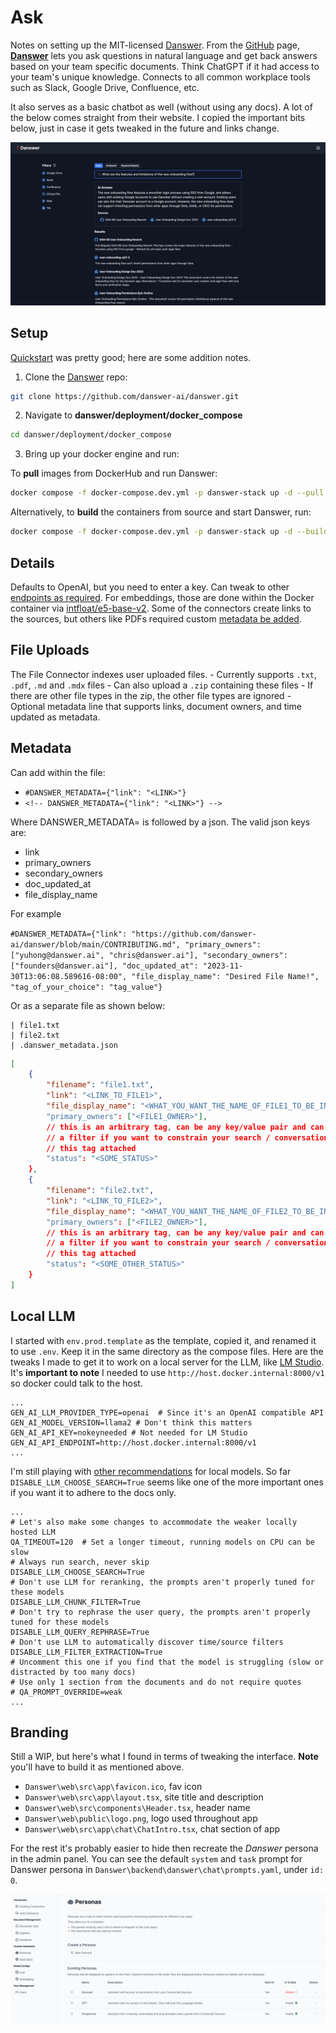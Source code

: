 # Ask

Notes on setting up the MIT-licensed [Danswer](https://docs.danswer.dev/introduction). From the [GitHub](https://github.com/danswer-ai/danswer) page, **[Danswer](https://www.danswer.ai/)** lets you ask questions in natural language and get back answers based on your team specific documents. Think ChatGPT if it had access to your team's unique knowledge. Connects to all common workplace tools such as Slack, Google Drive, Confluence, etc.

It also serves as a basic chatbot as well (without using any docs). A lot of the below comes straight from their website. I copied the important bits below, just in case it gets tweaked in the future and links change.

![](_assets/ss.jpg)

## Setup

[Quickstart](https://docs.danswer.dev/quickstart) was pretty good; here are some addition notes.

1. Clone the [Danswer](https://github.com/danswer-ai/danswer) repo:

```bash
git clone https://github.com/danswer-ai/danswer.git
```

2. Navigate to **danswer/deployment/docker_compose**

```bash
cd danswer/deployment/docker_compose
```

3. Bring up your docker engine and run:
    
To **pull** images from DockerHub and run Danswer:    

```bash
docker compose -f docker-compose.dev.yml -p danswer-stack up -d --pull always --force-recreate
```

Alternatively, to **build** the containers from source and start Danswer, run:

```bash
docker compose -f docker-compose.dev.yml -p danswer-stack up -d --build --force-recreate
```

## Details

Defaults to OpenAI, but you need to enter a key. Can tweak to other [endpoints as required](https://docs.danswer.dev/gen_ai_configs/overview). For embeddings, those are done within the Docker container via [intfloat/e5-base-v2](https://huggingface.co/intfloat/e5-base-v2). Some of the connectors create links to the sources, but others like PDFs required custom [metadata be added](https://docs.danswer.dev/connectors/file#adding-metadata).

## File Uploads

The File Connector indexes user uploaded files. - Currently supports `.txt`, `.pdf`, `.md` and `.mdx` files - Can also upload a `.zip` containing these files - If there are other file types in the zip, the other file types are ignored - Optional metadata line that supports links, document owners, and time updated as metadata.

## Metadata

Can add within the file:

- `#DANSWER_METADATA={"link": "<LINK>"}`
- `<!-- DANSWER_METADATA={"link": "<LINK>"} -->`

Where DANSWER_METADATA= is followed by a json. The valid json keys are:

- link
- primary_owners
- secondary_owners
- doc_updated_at
- file_display_name

For example

`#DANSWER_METADATA={"link": "https://github.com/danswer-ai/danswer/blob/main/CONTRIBUTING.md", "primary_owners": ["yuhong@danswer.ai", "chris@danswer.ai"], "secondary_owners": ["founders@danswer.ai"], "doc_updated_at": "2023-11-30T13:06:08.589616-08:00", "file_display_name": "Desired File Name!", "tag_of_your_choice": "tag_value"}`

Or as a separate file as shown below:

```
| file1.txt
| file2.txt
| .danswer_metadata.json
```

```json
[
    {
        "filename": "file1.txt", 
        "link": "<LINK_TO_FILE1>", 
        "file_display_name": "<WHAT_YOU_WANT_THE_NAME_OF_FILE1_TO_BE_IN_THE_UI>"},
        "primary_owners": ["<FILE1_OWNER>"],
        // this is an arbitrary tag, can be any key/value pair and can be used in the UI as 
        // a filter if you want to constrain your search / conversation to only documents with
        // this tag attached
        "status": "<SOME_STATUS>"
    },
    {
        "filename": "file2.txt", 
        "link": "<LINK_TO_FILE2>", 
        "file_display_name": "<WHAT_YOU_WANT_THE_NAME_OF_FILE2_TO_BE_IN_THE_UI>"},
        "primary_owners": ["<FILE2_OWNER>"],
        // this is an arbitrary tag, can be any key/value pair and can be used in the UI as 
        // a filter if you want to constrain your search / conversation to only documents with
        // this tag attached
        "status": "<SOME_OTHER_STATUS>"
    }
]

```

## Local LLM

I started with `env.prod.template` as the template, copied it, and renamed it to use `.env`. Keep it in the same directory as the compose files. Here are the tweaks I made to get it to work on a local server for the LLM, like [LM Studio](https://lmstudio.ai/). It's **important to note** I needed to use `http://host.docker.internal:8000/v1` so docker could talk to the host.

```
...
GEN_AI_LLM_PROVIDER_TYPE=openai  # Since it's an OpenAI compatible API
GEN_AI_MODEL_VERSION=llama2 # Don't think this matters
GEN_AI_API_KEY=nokeyneeded # Not needed for LM Studio
GEN_AI_API_ENDPOINT=http://host.docker.internal:8000/v1
...
```

I'm still playing with [other recommendations](https://docs.danswer.dev/gen_ai_configs/ollama#set-danswer-to-use-ollama) for local models. So far `DISABLE_LLM_CHOOSE_SEARCH=True` seems like one of the more important ones if you want it to adhere to the docs only.

```
...
# Let's also make some changes to accommodate the weaker locally hosted LLM
QA_TIMEOUT=120  # Set a longer timeout, running models on CPU can be slow
# Always run search, never skip
DISABLE_LLM_CHOOSE_SEARCH=True
# Don't use LLM for reranking, the prompts aren't properly tuned for these models
DISABLE_LLM_CHUNK_FILTER=True
# Don't try to rephrase the user query, the prompts aren't properly tuned for these models
DISABLE_LLM_QUERY_REPHRASE=True
# Don't use LLM to automatically discover time/source filters
DISABLE_LLM_FILTER_EXTRACTION=True
# Uncomment this one if you find that the model is struggling (slow or distracted by too many docs)
# Use only 1 section from the documents and do not require quotes
# QA_PROMPT_OVERRIDE=weak
...
```

## Branding

Still a WIP, but here's what I found in terms of tweaking the interface. **Note** you'll have to build it as mentioned above.

- `Danswer\web\src\app\favicon.ico`, fav icon
- `Danswer\web\src\app\layout.tsx`, site title and description
- `Danswer\web\src\components\Header.tsx`, header name
- `Danswer\web\public\logo.png`, logo used throughout app
- `Danswer\web\src\app\chat\ChatIntro.tsx`, chat section of app

For the rest it's probably easier to hide then recreate the *Danswer* persona in the admin panel. You can see the default `system` and `task` prompt for Danswer persona in `Danswer\backend\danswer\chat\prompts.yaml`, under `id: 0`.

![](_assets/persona.png)